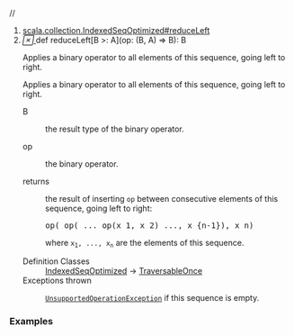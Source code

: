 //
<ol>
<li><a href="https://www.scala-lang.org/api/2.12.3/scala/collection/mutable/ArrayBuffer.html#reduceLeft[B>:A](op:(B,A)=>B):B">scala.collection.IndexedSeqOptimized#reduceLeft</a></li>
<li name="scala.collection.IndexedSeqOptimized#reduceLeft" visbl="pub" class="indented0 " data-isabs="false" fullcomment="yes" group="Ungrouped"> <a id="reduceLeft[B>:A](op:(B,A)=>B):B"></a><a id="reduceLeft[B>:A]((B,A)⇒B):B"></a> <span class="permalink"> <a href="../../../scala/collection/mutable/ArrayBuffer.html#reduceLeft[B>:A](op:(B,A)=>B):B" title="Permalink"> <i class="material-icons"></i> </a> </span> <span class="modifier_kind"> <span class="modifier"></span> <span class="kind">def</span> </span> <span class="symbol"> <span class="name">reduceLeft</span><span class="tparams">[<span name="B">B &gt;: <span class="extype" name="scala.collection.mutable.ArrayBuffer.A">A</span></span>]</span><span class="params">(<span name="op">op: (<span class="extype" name="scala.collection.IndexedSeqOptimized.reduceLeft.B">B</span>, <span class="extype" name="scala.collection.mutable.ArrayBuffer.A">A</span>) ⇒ <span class="extype" name="scala.collection.IndexedSeqOptimized.reduceLeft.B">B</span></span>)</span><span class="result">: <span class="extype" name="scala.collection.IndexedSeqOptimized.reduceLeft.B">B</span></span> </span> <p class="shortcomment cmt">Applies a binary operator to all elements of this sequence, going left to right.</p>
 <div class="fullcomment">
  <div class="comment cmt">
   <p>Applies a binary operator to all elements of this sequence, going left to right.</p>
  </div>
  <dl class="paramcmts block">
   <dt class="tparam">
    B
   </dt>
   <dd class="cmt">
    <p>the result type of the binary operator.</p>
   </dd>
   <dt class="param">
    op
   </dt>
   <dd class="cmt">
    <p>the binary operator.</p>
   </dd>
   <dt>
    returns
   </dt>
   <dd class="cmt">
    <p>the result of inserting <code>op</code> between consecutive elements of this sequence, going left to right:</p>
    <pre>op( op( ... op(x_1, x_2) ..., x_{n-<span class="num">1</span>}), x_n)</pre>
    <p> where <code>x<sub>1</sub>, ..., x<sub>n</sub></code> are the elements of this sequence.</p>
   </dd>
  </dl>
  <dl class="attributes block"> 
   <dt>
    Definition Classes
   </dt>
   <dd>
    <a href="../IndexedSeqOptimized.html" class="extype" name="scala.collection.IndexedSeqOptimized">IndexedSeqOptimized</a> → 
    <a href="../TraversableOnce.html" class="extype" name="scala.collection.TraversableOnce">TraversableOnce</a>
   </dd>
   <dt>
    Exceptions thrown
   </dt>
   <dd>
    <span class="cmt"><p><a href="../../index.html#UnsupportedOperationException=UnsupportedOperationException" class="extmbr" name="scala.UnsupportedOperationException"><code>UnsupportedOperationException</code></a> if this sequence is empty.</p></span>
   </dd>
  </dl>
 </div> </li>
        </ol>


### Examples















